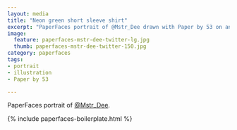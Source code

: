 ```yaml
---
layout: media
title: "Neon green short sleeve shirt"
excerpt: "PaperFaces portrait of @Mstr_Dee drawn with Paper by 53 on an iPad."
image: 
  feature: paperfaces-mstr-dee-twitter-lg.jpg
  thumb: paperfaces-mstr-dee-twitter-150.jpg
category: paperfaces
tags: 
- portrait
- illustration
- Paper by 53

---
```


PaperFaces portrait of [@Mstr_Dee](http://twitter.com/Mstr_Dee).

{% include paperfaces-boilerplate.html %}